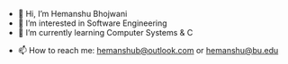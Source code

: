 - 👋 Hi, I’m Hemanshu Bhojwani
- 👀 I’m interested in Software Engineering
- 🌱 I’m currently learning Computer Systems & C
<!--- - 💞️ I’m looking to collaborate on ... -->
- 📫 How to reach me: hemanshub@outlook.com or hemanshu@bu.edu

<!---
hemanshu-bhojwani/hemanshu-bhojwani is a ✨ special ✨ repository because its `README.md` (this file) appears on your GitHub profile.
You can click the Preview link to take a look at your changes.
--->
